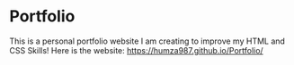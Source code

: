 # Portfolio 

This is a personal portfolio website I am creating to improve my HTML and CSS Skills!
Here is the website: https://humza987.github.io/Portfolio/
